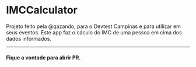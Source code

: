 # IMCCalculator

Projeto feito pela @qazando, para o Devtest Campinas e para utilizar em seus eventos. 
Este app faz o cáculo do IMC de uma pessoa em cima dos dados informados.


-----------------


#### Fique a vontade para abrir PR.
